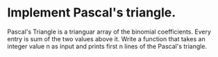 # Implement Pascal's triangle.
Pascal's Triangle is a trianguar array of the binomial coefficients.
Every entry is sum of the two values above it.
Write a function that takes an integer value n as input and prints
first n lines of the Pascal's triangle.